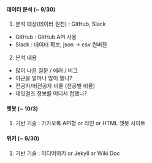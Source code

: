 
#### 데이터 분석 (~ 9/30)

1. 분석 대상(데이터 원천) : GitHub, Slack
  - GitHub : GitHub API 사용
  - Slack : 데이터 확보, json → csv 컨버젼
2. 분석 내용
  - 많이 나욘 질문 / 에러 / 버그
  - 야근을 얼마나 많이 했나?
  - 전공자/비전공자 비율 (전공별 비율)
  - 데잇걸즈 정보를 어디서 접했나?
  

#### 챗봇 (~ 10/3)

1. 기반 기술 : 카카오톡 API형 or 라인 or HTML 챗봇 사이트


#### 위키 (~ 9/30)

1. 기반 기술 : 미디어위키 or Jekyll or Wiki Doc
